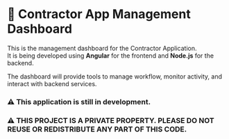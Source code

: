 # 🚧 Contractor App Management Dashboard

This is the management dashboard for the Contractor Application.  
It is being developed using **Angular** for the frontend and **Node.js** for the backend.

The dashboard will provide tools to manage workflow, monitor activity, and interact with backend services.

### ⚠️ This application is still in development.

### ⚠️ THIS PROJECT IS A PRIVATE PROPERTY. PLEASE DO NOT REUSE OR REDISTRIBUTE ANY PART OF THIS CODE.